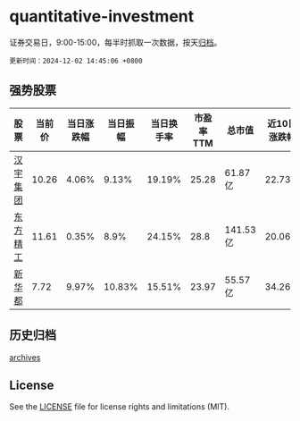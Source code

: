 # quantitative-investment

证券交易日，9:00-15:00，每半时抓取一次数据，按天[归档](archives)。

`更新时间：2024-12-02 14:45:06 +0800`

## 强势股票

|股票|当前价|当日涨跌幅|当日振幅|当日换手率|市盈率TTM|总市值|近10日涨跌幅|
|----|----|----|----|----|----|----|----|
|[汉宇集团](https://xueqiu.com/S/SZ300403)|10.26|4.06%|9.13%|19.19%|25.28|61.87亿|22.73%|
|[东方精工](https://xueqiu.com/S/SZ002611)|11.61|0.35%|8.9%|24.15%|28.8|141.53亿|20.06%|
|[新华都](https://xueqiu.com/S/SZ002264)|7.72|9.97%|10.83%|15.51%|23.97|55.57亿|34.26%|

## 历史归档

[archives](archives)

## License

See the [LICENSE](LICENSE) file for license rights and limitations (MIT).
